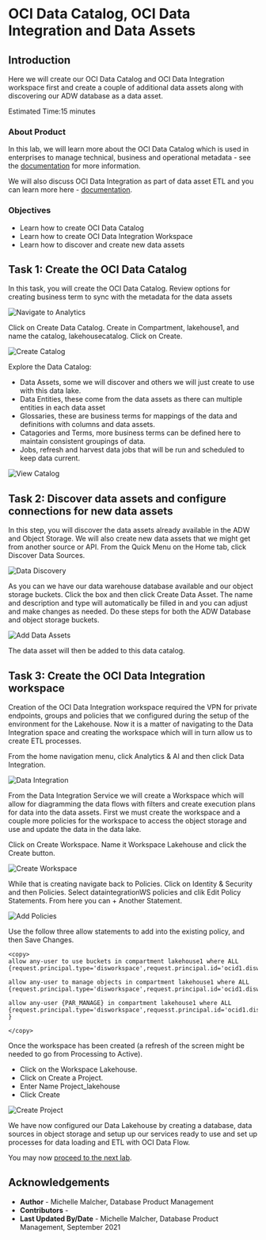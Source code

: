 # OCI Data Catalog, OCI Data Integration and Data Assets

## Introduction

Here we will create our OCI Data Catalog and OCI Data Integration workspace first and create a couple of additional data assets along with discovering our ADW database as a data asset.

Estimated Time:15 minutes

### About Product

In this lab, we will learn more about the OCI Data Catalog which is used in enterprises to manage technical, business and operational metadata - see the [documentation](https://docs.oracle.com/en-us/iaas/data-catalog/home.htm) for more information.

We will also discuss OCI Data Integration as part of data asset ETL and you can learn more here - [documentation](https://docs.oracle.com/en-us/iaas/data-integration/home.htm).

### Objectives

- Learn how to create OCI Data Catalog
- Learn how to create OCI Data Integration Workspace
- Learn how to discover and create new data assets

## Task 1: Create the OCI Data Catalog

In this task, you will create the OCI Data Catalog. Review options for creating business term to sync with the metadata for the data assets

![Navigate to Analytics](./images/nav_datacatalog.png " ")

Click on Create Data Catalog. Create in Compartment, lakehouse1, and name the catalog, lakehousecatalog. Click on Create.

![Create Catalog](./images/create_datacatalog.png " ")

Explore the Data Catalog:
- Data Assets, some we will discover and others we will just create to use with this data lake.
- Data Entities, these come from the data assets as there can multiple entities in each data asset
- Glossaries, these are business terms for mappings of the data and definitions with columns and data assets.
- Catagories and Terms, more business terms can be defined here to maintain consistent groupings of data.
- Jobs, refresh and harvest data jobs that will be run and scheduled to keep data current.

![View Catalog](./images/datacatalog_overview.png " ")

## Task 2: Discover data assets and configure connections for new data assets

In this step, you will discover the data assets already available in the ADW and Object Storage. We will also create new data assets that we might get from another source or API.
From the Quick Menu on the Home tab, click Discover Data Sources.

![Data Discovery](./images/discoverdata.png " ")

As you can we have our data warehouse database available and our object storage buckets. Click the box and then click Create Data Asset. The name and description and type will automatically be filled in and you can adjust and make changes as needed. Do these steps for both the ADW Database and object storage buckets.


![Add Data Assets](./images/catalog_addasset.png " ")

The data asset will then be added to this data catalog.

## Task 3: Create the OCI Data Integration workspace

Creation of the OCI Data Integration workspace required the VPN for private endpoints, groups and policies that we configured during the setup of the environment for the Lakehouse. Now it is a matter of navigating to the Data Integration space and creating the workspace which will in turn allow us to create ETL processes.

From the home navigation menu, click Analytics & AI and then click Data Integration.

![Data Integration](./images/nav_dataintegration.png " ")

From the Data Integration Service we will create a Workspace which will allow for diagramming the data flows with filters and create execution plans for data into the data assets. First we must create the workspace and a couple more policies for the workspace to access the object storage and use and update the data in the data lake.

Click on Create Workspace. Name it Workspace Lakehouse and click the Create button.

![Create Workspace](./images/create_workspace.png " ")

While that is creating navigate back to Policies. Click on Identity & Security and then Policies.
Select dataintegrationWS policies and clik Edit Policy Statements. From here you can + Another Statement.

![Add Policies](./images/add_policies.png " ")

Use the follow three allow statements to add into the existing policy, and then Save Changes.
```
<copy>
allow any-user to use buckets in compartment lakehouse1 where ALL {request.principal.type='disworkspace',request.principal.id='ocid1.disworkspace.oc1.iad.anuwcljt2ow634yaaq4pl6jbvhhudjkchsdwrw3q3hkmlpoyfilwyyjqykjq'}

allow any-user to manage objects in compartment lakehouse1 where ALL {request.principal.type='disworkspace',request.principal.id='ocid1.disworkspace.oc1.iad.anuwcljt2ow634yaaq4pl6jbvhhudjkchsdwrw3q3hkmlpoyfilwyyjqykjq'}

allow any-user {PAR_MANAGE} in compartment lakehouse1 where ALL {request.principal.type='disworkspace',requesst.principal.id='ocid1.disworkspace.oc1.iad.anuwcljt2ow634yaaq4pl6jbvhhudjkchsdwrw3q3hkmlpoyfilwyyjqykjq'
}

</copy>
```

Once the workspace has been created (a refresh of the screen might be needed to go from Processing to Active). 

- Click on the Workspace Lakehouse. 
- Click on Create a Project.
- Enter Name Project_lakehouse
- Click Create

![Create Project](./images/create_project.png " ")

We have now configured our Data Lakehouse by creating a database, data sources in object storage and setup up our services ready to use and set up processes for data loading and ETL with OCI Data Flow.

You may now [proceed to the next lab](#next).

## Acknowledgements

* **Author** - Michelle Malcher, Database Product Management
* **Contributors** -  
* **Last Updated By/Date** - Michelle Malcher, Database Product Management, September 2021
